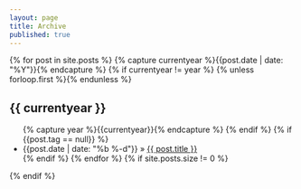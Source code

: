 ```yaml
---
layout: page
title: Archive
published: true
---
```


{% for post in site.posts %}
  {% capture currentyear %}{{post.date | date: "%Y"}}{% endcapture %}
  {% if currentyear != year %}
   {% unless forloop.first %}</ul>{% endunless %}
<h2>{{ currentyear }}</h2>
<ul>
    {% capture year %}{{currentyear}}{% endcapture %} 
  {% endif %}
  {% if {{post.tag == null}} %}
<li>{{post.date | date: "%b %-d"}} &raquo; <a href="{{ post.url }}">{{ post.title }}</a></li>
  {% endif %}
{% endfor %}
{% if site.posts.size != 0 %}</ul>{% endif %}
